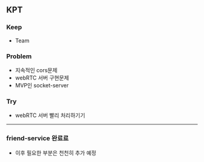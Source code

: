 ## KPT

### Keep

- Team 

### Problem

- 지속적인 cors문제
- webRTC 서버 구현문제
- MVP인 socket-server

### Try

- webRTC 서버 빨리 처리하기기

---

### friend-service 완료료
 - 이후 필요한 부분은 천천히 추가 예정





